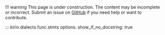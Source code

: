 !!! warning
    This page is under construction. The content may be incomplete or incorrect. Submit an issue
    on [GitHub](https://github.com/QuEraComputing/kirin/issues/new) if you need help or want to
    contribute.

::: kirin.dialects.func.stmts
    options:
        show_if_no_docstring: true
